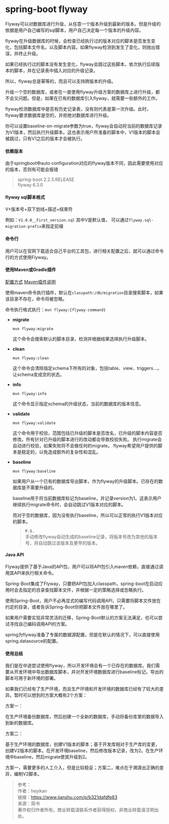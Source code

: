# spring-boot flyway

Flyway可以对数据库进行升级，从任意一个版本升级到最新的版本。但是升级的依据是用户自己编写的sql脚本，用户自己决定每一个版本的升级内容。

flyway在升级数据库的时候，会检查已经执行过的版本对应的脚本是否发生变化，包括脚本文件名，以及脚本内容。如果flyway检测到发生了变化，则抛出错误，并终止升级。

如果已经执行过的脚本没有发生变化，flyway会跳过这些脚本，依次执行后续版本的脚本，并在记录表中插入对应的升级记录。

所以，flyway总是幂等的，而且可以支持跨版本的升级。

升级一个空的数据库，或者在一直使用flyway升级方案的数据库上进行升级，都不会又问题。但是，如果在已有的数据库引入flyway，就需要一些额外的工作。

flyway检测数据库中是否有历史记录表，没有则代表是第一次升级。此时，flyway要求数据库是空的，并拒绝对数据库进行升级。

你可以设置baseline-on-migrate参数为true，flyway会自动将当前的数据库记录为V1版本，然后执行升级脚本。这也表示用户所准备的脚本中，V1版本的脚本会被跳过，只有V1之后的版本才会被执行。


#### 依赖版本
由于springboot中auto configuration对应的flyway版本不同，因此需要使用对应的版本，否则有可能会报错
> spring-boot 2.2.5.RELEASE<br>
> flyway 6.3.0

#### flyway sql脚本格式
V+版本号+双下划线+描述+结束符 

例如：`V1.0.0__First_version.sql`
其中V是默认值， 可以通过`flyway.sql-migration-prefix`来指定前缀 

#### 命令行
用户可以在官网下载适合自己平台的工具包，进行相关配置之后，就可以通过命令行的方式使用Flyway。

#### 使用Maven或Gradle插件
[配置方式](https://flywaydb.org/getstarted/firststeps/maven)
[Maven插件说明](https://flywaydb.org/documentation/maven/)

使用maven命令执行插件，默认在`classpath:/db/migration`目录搜索脚本，如果该目录不存在，命令将被忽略。

命令执行格式执行：`mvn flyway:{flyway-command}`

  * **migrate**
  
    `mvn flyway:migrate`
    
    这个命令会搜索默认的脚本目录，检测并根据结果选择执行升级脚本。
    
  * **clean**
  
    `mvn flyway:clean`
   
     这个命令会清除指定schema下所有的对象，包括table、view、triggers...，让schema变成空的状态。
   
   * **info**
   
     `mvn flyway:info`
   
     这个命令显示指定schema的升级状态，当前的数据库的版本信息。
   
   * **validate**
   
     `mvn flyway:validate`
   
     这个命令用于校验，范围包括已升级的脚本是否改名，已升级的脚本内容是否修改。所有针对已升级的脚本进行的改动都会导致校验失败。
     执行migrate会自动进行校验，如果失败将不会做任何的migrate。
     flyway希望用户提供的脚本是稳定的，以免造成额外的复杂性和混乱。
   
   * **baseline**
   
     `mvn flyway:baseline`
   
     如果用户从一个已有的数据库导出脚本，作为flyway的升级脚本。已存在的数据库是不需要升级的。
   
     baseline用于将当前数据库标记为baseline，并记录version为1。这表示用户继续执行migrate命令时，会自动跳过V1版本对应的脚本。
   
     而对于空的数据库，因为没有执行baseline，所以可以正常的执行V1版本对应的脚本。
   
     > **`P.S.`** <br> 
     > 手动修改flyway自动生成的baseline记录，将版本号改为其他的版本号，将自动跳过该版本及更早的版本。

#### Java API

Flyway提供了基于Java的API包，用户可以将API包引入maven依赖，直接通过调用其API来执行相关命令。

Spring-Boot集成了Flyway，只要把API包加入classpath，spring-boot在启动应用时会去指定的目录查找脚本文件，并根据一定的策略选择或忽略执行。

使用Spring-Boot，用户不必再显式的编写代码调用API，只需要将脚本文件放在约定的目录，或者告诉Spring-Boot你把脚本文件放在哪里了。

如果用户需要实现非常灵活的迁移，Spring-Boot默认的方案无法满足，也可以尝试寻找自己编码调用API的方案。

spring为flyway准备了专属的数据源配置，但是在默认的情况下，可以直接使用spring.datasource的配置。


#### 使用总结

我们是在中途尝试使用flyway，所以开发环境会有一个已存在的数据库。我们需要从开发环境中导出数据库脚本，并对开发环境数据库进行baseline标记。导出的脚本可用于新环境的部署。

如果我们已经有了生产环境，而且生产环境和开发环境的数据库已经有了较大的差异。暂时可以想到的方案大概有2个方案：

方案一：

在生产环境备份数据库，然后创建一个全新的数据库，手动将备份库里的数据导入到新的数据库。

方案二：

基于生产环境的数据库，创建V1版本的脚本；基于开发库相对于生产库的变更，创建V2版本的脚本。在开发环境baseline，然后修改版本记录，改为2。在生产环境中baseline，然后migrate使其升级到2。

方案一，需要更多的人工介入，但是比较稳妥；方案二，难点在于溯源出正确的差异，编制V2脚本。



> 参考：<br>
> 作者：heyikan<br>
> 链接：https://www.jianshu.com/p/b321dafdfe83<br>
> 来源：简书<br>
> 著作权归作者所有。商业转载请联系作者获得授权，非商业转载请注明出处。<br>
